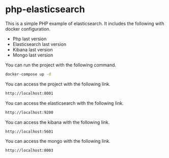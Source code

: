 # php-elasticsearch

<p> This is a simple PHP example of elasticsearch. It includes the following with docker configuration. </p>

<ul>
    <li>Php last version</li>
    <li>Elasticsearch last version</li>
    <li>Kibana last version</li>
    <li>Mongo last version</li>
</ul>

<p> You can run the project with the following command. </p>

```bash 
docker-compose up -d
```

<p> You can access the project with the following link. </p>

```bash
http://localhost:8001
```
<p> You can access the elasticsearch with the following link. </p>

```bash
http://localhost:9200
```

<p> You can access the kibana with the following link. </p>

```bash
http://localhost:5601
```

<p> You can access the mongo with the following link. </p>

```bash
http://localhost:8003
```


